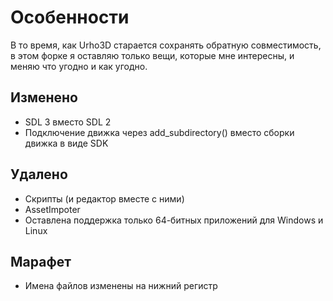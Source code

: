 # Особенности

В то время, как Urho3D старается сохранять обратную совместимость, в этом форке
я оставляю только вещи, которые мне интересны, и меняю что угодно и как угодно.

## Изменено

* SDL 3 вместо SDL 2
* Подключение движка через add_subdirectory() вместо сборки движка в виде SDK

## Удалено

* Скрипты (и редактор вместе с ними)
* AssetImpoter
* Оставлена поддержка только 64-битных приложений для Windows и Linux

## Марафет

* Имена файлов изменены на нижний регистр
